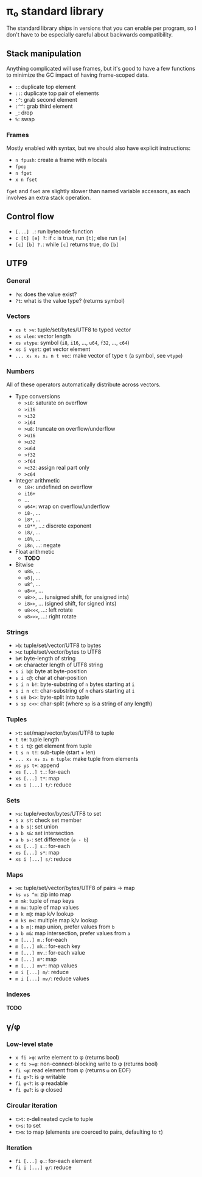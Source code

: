 # π₀ standard library
The standard library ships in versions that you can enable per program, so I don't have to be especially careful about backwards compatibility.


## Stack manipulation
Anything complicated will use frames, but it's good to have a few functions to minimize the GC impact of having frame-scoped data.

+ `:`: duplicate top element
+ `::`: duplicate top pair of elements
+ `:^`: grab second element
+ `:^^`: grab third element
+ `_`: drop
+ `%`: swap


### Frames
Mostly enabled with syntax, but we should also have explicit instructions:

+ `n fpush`: create a frame with _n_ locals
+ `fpop`
+ `n fget`
+ `x n fset`

`fget` and `fset` are slightly slower than named variable accessors, as each involves an extra stack operation.


## Control flow
+ `[...] .`: run bytecode function
+ `c [t] [e] ?`: if `c` is true, run `[t]`; else run `[e]`
+ `[c] [b] ?.`: while `[c]` returns true, do `[b]`


## UTF9
### General
+ `?e`: does the value exist?
+ `?t`: what is the value type? (returns symbol)


### Vectors
+ `xs t >v`: tuple/set/bytes/UTF8 to typed vector
+ `xs vlen`: vector length
+ `xs vtype`: symbol (`i8`, `i16`, ..., `u64`, `f32`, ..., `c64`)
+ `xs i vget`: get vector element
+ `... x₃ x₂ x₁ n t vec`: make vector of type `t` (a symbol, see `vtype`)


### Numbers
All of these operators automatically distribute across vectors.

+ Type conversions
  + `>i8`: saturate on overflow
  + `>i16`
  + `>i32`
  + `>i64`
  + `>u8`: truncate on overflow/underflow
  + `>u16`
  + `>u32`
  + `>u64`
  + `>f32`
  + `>f64`
  + `>c32`: assign real part only
  + `>c64`
+ Integer arithmetic
  + `i8+`: undefined on overflow
  + `i16+`
  + ...
  + `u64+`: wrap on overflow/underflow
  + `i8-`, ...
  + `i8*`, ...
  + `i8**`, ...: discrete exponent
  + `i8/`, ...
  + `i8%`, ...
  + `i8n`, ...: negate
+ Float arithmetic
  + **TODO**
+ Bitwise
  + `u8&`, ...
  + `u8|`, ...
  + `u8^`, ...
  + `u8<<`, ...
  + `u8>>`, ... (unsigned shift, for unsigned ints)
  + `i8>>`, ... (signed shift, for signed ints)
  + `u8<<<`, ...: left rotate
  + `u8>>>`, ...: right rotate


### Strings
+ `>b`: tuple/set/vector/UTF8 to bytes
+ `>u`: tuple/set/vector/bytes to UTF8
+ `b#`: byte-length of string
+ `c#`: character length of UTF8 string
+ `s i b@`: byte at byte-position
+ `s i c@`: char at char-position
+ `s i n b!`: byte-substring of `n` bytes starting at `i`
+ `s i n c!`: char-substring of `n` chars starting at `i`
+ `s u8 b<>`: byte-split into tuple
+ `s sp c<>`: char-split (where `sp` is a string of any length)


### Tuples
+ `>t`: set/map/vector/bytes/UTF8 to tuple
+ `t t#`: tuple length
+ `t i t@`: get element from tuple
+ `t s n t!`: sub-tuple (start + len)
+ `... x₃ x₂ x₁ n tuple`: make tuple from elements
+ `xs ys t+`: append
+ `xs [...] t.`: for-each
+ `xs [...] t*`: map
+ `xs i [...] t/`: reduce


### Sets
+ `>s`: tuple/vector/bytes/UTF8 to set
+ `s x s?`: check set member
+ `a b s|`: set union
+ `a b s&`: set intersection
+ `a b s-`: set difference (`a - b`)
+ `xs [...] s.`: for-each
+ `xs [...] s*`: map
+ `xs i [...] s/`: reduce


### Maps
+ `>m`: tuple/set/vector/bytes/UTF8 of pairs → map
+ `ks vs ^m`: zip into map
+ `m mk`: tuple of map keys
+ `m mv`: tuple of map values
+ `m k m@`: map k/v lookup
+ `m ks m<`: multiple map k/v lookup
+ `a b m|`: map union, prefer values from `b`
+ `a b m&`: map intersection, prefer values from `a`
+ `m [...] m.`: for-each
+ `m [...] mk.`: for-each key
+ `m [...] mv.`: for-each value
+ `m [...] m*`: map
+ `m [...] mv*`: map values
+ `m i [...] m/`: reduce
+ `m i [...] mv/`: reduce values


### Indexes
**TODO**


## γ/φ
### Low-level state
+ `x fi >φ`: write element to φ (returns bool)
+ `x fi >=φ`: non-connect-blocking write to φ (returns bool)
+ `fi <φ`: read element from φ (returns `ω` on EOF)
+ `fi φ>?`: is φ writable
+ `fi φ<?`: is φ readable
+ `fi φω?`: is φ closed


### Circular iteration
+ `τ>t`: _τ_-delineated cycle to tuple
+ `τ>s`: to set
+ `τ>m`: to map (elements are coerced to pairs, defaulting to `t`)


### Iteration
+ `fi [...] φ.`: for-each element
+ `fi i [...] φ/`: reduce
